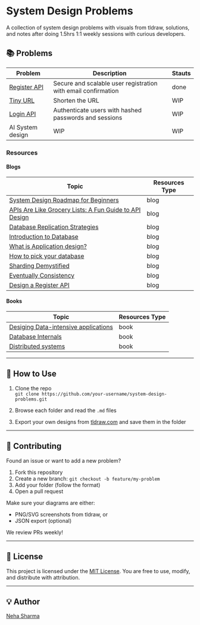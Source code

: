 # System Design Problems

A collection of system design problems with visuals from tldraw, solutions, and notes after doing 1.5hrs 1:1 weekly sessions with curious developers.

## 📚 Problems

| Problem | Description | Stauts |
|--------|-------------| -------------| 
| [Register API](./register-api/) | Secure and scalable user registration with email confirmation | done |
| [Tiny URL](./tiny-url/) | Shorten the URL | WIP |
| [Login API](./week-4) | Authenticate users with hashed passwords and sessions |WIP |
| AI System design | WIP |WIP |


### Resources 

#### Blogs

| Topic | Resources Type | 
|--------|-------------| 
| [System Design Roadmap for Beginners](https://nehasharma.dev/posts/system-design-roadmaps-for-beginners) | blog | 
| [APIs Are Like Grocery Lists: A Fun Guide to API Design](https://nehasharma.dev/posts/api-introduction)| blog |
| [Database Replication Strategies](https://nehasharma.dev/posts/what-is-database-replicaiton)  | blog |
| [Introduction to Database](https://dev.to/hellonehha/introduction-to-database-f1n) | blog |
| [What is Application design?](https://dev.to/hellonehha/what-is-application-design-53fa)| blog |
| [How to pick your database](https://dev.to/hellonehha/how-to-pick-your-database-2hj6)| blog | 
| [Sharding Demystified](https://nehasharma.dev/posts/sharding-demystified)| blog | 
| [Eventually Consistency](https://nehasharma.dev/posts/eventually-consistency)| blog |
| [Design a Register API](https://nehasharma.dev/posts/design-a-register-api)| blog | 

#### Books

| Topic | Resources Type |  
|--------|-------------|
| [Desiging Data-intensive applications](https://www.amazon.co.uk/Designing-Data-Intensive-Applications-Reliable-Maintainable/dp/1449373321) | book |
| [Database Internals](https://www.amazon.co.uk/Database-Internals-Deep-Dive-Distributed-Systems/dp/1492040347) | book |
| [Distributed systems](https://www.amazon.co.uk/Distributed-Systems-Maarten-van-Steen/dp/9081540637) | book |

---

## 🚀 How to Use

1. Clone the repo  
   `git clone https://github.com/your-username/system-design-problems.git`

2. Browse each folder and read the `.md` files

3. Export your own designs from [tldraw.com](https://tldraw.com) and save them in the folder

---

## 🤝 Contributing

Found an issue or want to add a new problem?

1. Fork this repository
2. Create a new branch: `git checkout -b feature/my-problem`
3. Add your folder (follow the format)
4. Open a pull request

Make sure your diagrams are either:
- PNG/SVG screenshots from tldraw, or
- JSON export (optional)

We review PRs weekly!

---

## 📜 License

This project is licensed under the [MIT License](https://opensource.org/license/mit). You are free to use, modify, and distribute with attribution.

---

## 💡 Author

[Neha Sharma](https://github.com/hellonehha)

